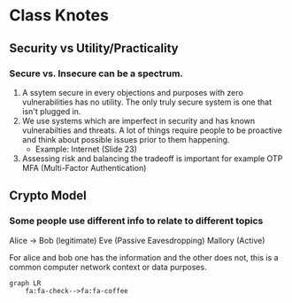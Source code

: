 # Class Knotes

## Security vs Utility/Practicality

### Secure vs. Insecure can be a spectrum. 

1. A ssytem secure in every objections and purposes with zero vulnerabilities has no utility. The only truly secure system is one that isn't plugged in. 
2. We use systems which are imperfect in security and has known vulnerabilties and threats. A lot of things require people to be proactive and think about possible issues prior to them happening.
   - Example: Internet (Slide 23)
3. Assessing risk and balancing the tradeoff is important for example OTP MFA (Multi-Factor Authentication)

## Crypto Model 

### Some people use different info to relate to different topics

Alice -> Bob (legitimate)
Eve (Passive Eavesdropping)
Mallory (Active)

For alice and bob one has the information and the other does not, this is a common computer network context or data purposes. 

```mermaid
graph LR
    fa:fa-check-->fa:fa-coffee
```